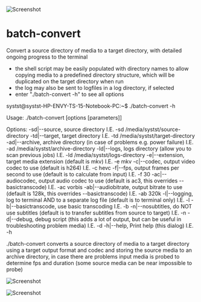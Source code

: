 ![Screenshot](https://i.imgur.com/0CzFSNS.png)

# batch-convert
Convert a source directory of media to a target directory, with detailed ongoing progress to the terminal
- the shell script may be easily populated with directory names to allow copying media to a predefined directory structure, which will be duplicated on the target directory when run
- the log may also be sent to logfiles in a log directory, if selected
- enter "./batch-convert -h" to see all options

systst@systst-HP-ENVY-TS-15-Notebook-PC:~$ ./batch-convert -h

Usage: ./batch-convert [options [parameters]]

Options:
 -sd|--source, source directory I.E. -sd /media/systst/source-directory
 -td|--target, target directory I.E. -td /media/systst/target-directory
 -ad|--archive, archive directory (in case of problems e.g. power failure) I.E. -ad /media/systst/archive-directory
 -ld|--logs, logs directory (allow you to scan previous jobs) I.E. -ld /media/systst/logs-directory
 -e|--extension, target media extension (default is mkv) I.E. -e mkv
 -c|--codec, output video codec to use (default is h264) I.E. -c hevc
 -f|--fps, output frames per second to use (default is to calculate from input) I.E. -f 30
 -ac|--audiocodec, output audio codec to use (default is ac3, this overrides --basictranscode) I.E. -ac vorbis
 -ab|--audiobitrate, output bitrate to use (default is 128k, this overrides --basictranscode) I.E. -ab 320k
 -l|--logging, log to terminal AND to a separate log file (default is to terminal only) I.E. -l
 -b|--basictranscode, use basic transcoding I.E. -b
 -n|--nosubtitles, do NOT use subtitles (default is to transfer subtitles from source to target) I.E. -n
 -d|--debug, debug script (this adds a lot of output, but can be useful in troubleshooting problem media) I.E. -d
 -h|--help, Print help (this dialog) I.E. -h

./batch-convert converts a source directory of media to a target directory 
   using a target output format and codec
   and storing the source media to an archive directory, in case there are problems
   input media is probed to determine fps and duration (some source media can be near impossible to probe)

![Screenshot](https://i.imgur.com/RcrySfK.png)

![Screenshot](https://i.imgur.com/U4K0iL3.png)
